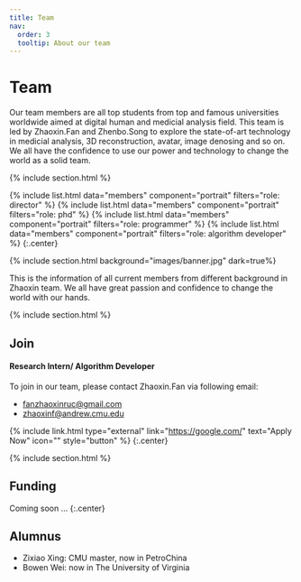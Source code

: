 ```yaml
---
title: Team
nav:
  order: 3
  tooltip: About our team
---
```


# <i class="fas fa-users"></i>Team

Our team members are all top students from top and famous universities worldwide aimed at digital human and medicial analysis field. 
This team is led by Zhaoxin.Fan and Zhenbo.Song to explore the state-of-art technology in medicial analysis, 3D reconstruction, avatar, image denosing and so on. 
We all have the confidence to use our power and technology to change the world as a solid team.

{% include section.html %}

{%
  include list.html
  data="members"
  component="portrait"
  filters="role: director"
%}
{%
  include list.html
  data="members"
  component="portrait"
  filters="role: phd"
%}
{%
  include list.html
  data="members"
  component="portrait"
  filters="role: programmer"
%}
{%
  include list.html
  data="members"
  component="portrait"
  filters="role: algorithm developer"
%}
{:.center}

{% include section.html background="images/banner.jpg" dark=true%}

This is the information of all current members from different background in Zhaoxin team.
We all have great passion and confidence to change the world with our hands.

{% include section.html %}

## Join

#### Research Intern/ Algorithm Developer

To join in our team, please contact Zhaoxin.Fan via following email:
- fanzhaoxinruc@gmail.com
- zhaoxinf@andrew.cmu.edu

{% include link.html type="external" link="https://google.com/" text="Apply Now" icon="" style="button" %}
{:.center}

{% include section.html %}

## Funding
Coming soon ...
{:.center}

## Alumnus
- Zixiao Xing: CMU master, now in PetroChina
- Bowen Wei: now in The University of Virginia
